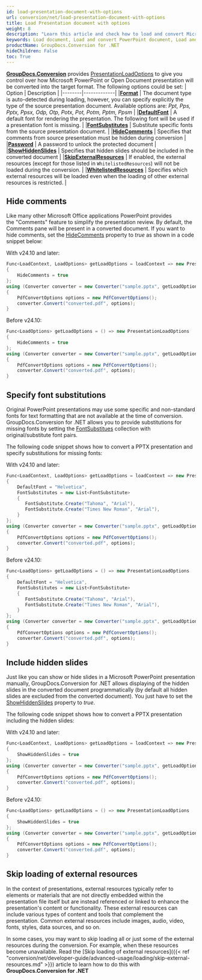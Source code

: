 ```yaml
---
id: load-presentation-document-with-options
url: conversion/net/load-presentation-document-with-options
title: Load Presentation document with options
weight: 8
description: "Learn this article and check how to load and convert Microsoft PowerPoint documents with advanced options using GroupDocs.Conversion for .NET API."
keywords: Load document, Load and convert PowerPoint document, Load and convert PPTX presentation, Load and convert PPT
productName: GroupDocs.Conversion for .NET
hideChildren: False
toc: True
---
```

[**GroupDocs.Conversion**](https://products.groupdocs.com/conversion/net) provides [PresentationLoadOptions](https://reference.groupdocs.com/conversion/net/groupdocs.conversion.options.load/presentationloadoptions) to give you control over how Microsoft PowerPoint or Open Document presentation will be converted into the target format. The following options could be set:
| Option | Description |
|--------|-------------|
|**[Format](https://reference.groupdocs.com/conversion/net/groupdocs.conversion.options.load/presentationloadoptions/format)** | The document type is auto-detected during loading, however, you can specify explicitly the type of the source presentation document. Available options are: *Ppt, Pps, Pptx, Ppsx, Odp, Otp, Potx, Pot, Potm, Pptm, Ppsm* |
|**[DefaultFont](https://reference.groupdocs.com/conversion/net/groupdocs.conversion.options.load/presentationloadoptions/defaultfont)** | A default font for rendering the presentation. The following font will be used if a presentation font is missing. |
|**[FontSubstitutes](https://reference.groupdocs.com/conversion/net/groupdocs.conversion.options.load/presentationloadoptions/fontsubstitutes)** | Substitute specific fonts from the source presentation document. |
|**[HideComments](https://reference.groupdocs.com/conversion/net/groupdocs.conversion.options.load/presentationloadoptions/hidecomments)** | Specifies that comments from source presentation must be hidden during conversion |
|**[Password](https://reference.groupdocs.com/conversion/net/groupdocs.conversion.options.load/presentationloadoptions/password)** | A password to unlock the protected document |
|**[ShowHiddenSlides](https://reference.groupdocs.com/conversion/net/groupdocs.conversion.options.load/presentationloadoptions/showhiddenslides)** | Specifies that hidden slides should be included in the converted document |
|**[SkipExternalResources](https://reference.groupdocs.com/conversion/net/groupdocs.conversion.options.load/presentationloadoptions/skipexternalresources)** |  If enabled, the external resources (except for those listed in `WhitelistedResources`) will not be loaded during the conversion. |
|**[WhitelistedResources](https://reference.groupdocs.com/conversion/net/groupdocs.conversion.options.load/presentationloadoptions/whitelistedresources)** | Specifies which external resources will be loaded even when the loading of other external resources is restricted. |

## Hide comments

Like many other Microsoft Office applications PowerPoint provides the "Comments" feature to simplify the presentation review. By default, the Comments pane will be present in a converted document. If you want to hide comments, set the [HideComments](https://reference.groupdocs.com/conversion/net/groupdocs.conversion.options.load/presentationloadoptions/hidecomments) property to *true* as shown in a code snippet below:

With v24.10 and later:

```csharp
Func<LoadContext, LoadOptions> getLoadOptions = loadContext => new PresentationLoadOptions
{
    HideComments = true
};
using (Converter converter = new Converter("sample.pptx", getLoadOptions))
{
    PdfConvertOptions options = new PdfConvertOptions();
    converter.Convert("converted.pdf", options);
}
```

Before v24.10:

```csharp
Func<LoadOptions> getLoadOptions = () => new PresentationLoadOptions
{
    HideComments = true
};
using (Converter converter = new Converter("sample.pptx", getLoadOptions))
{
    PdfConvertOptions options = new PdfConvertOptions();
    converter.Convert("converted.pdf", options);
}
```

## Specify font substitutions

Original PowerPoint presentations may use some specific and non-standard fonts for text formatting that are not available at the time of conversion. GroupDocs.Conversion for .NET allows you to provide substitutions for missing fonts by setting the [FontSubstitues](https://reference.groupdocs.com/conversion/net/groupdocs.conversion.options.load/presentationloadoptions/fontsubstitutes) collection with original/substitute font pairs.

The following code snippet shows how to convert a PPTX presentation and specify substitutions for missing fonts:

With v24.10 and later:

```csharp
Func<LoadContext, LoadOptions> getLoadOptions = loadContext => new PresentationLoadOptions
{
    DefaultFont = "Helvetica",
    FontSubstitutes = new List<FontSubstitute>
    {
       FontSubstitute.Create("Tahoma", "Arial"),
       FontSubstitute.Create("Times New Roman", "Arial"),
    }
};
using (Converter converter = new Converter("sample.pptx", getLoadOptions))
{
    PdfConvertOptions options = new PdfConvertOptions();
    converter.Convert("converted.pdf", options);
}
```

Before v24.10:

```csharp
Func<LoadOptions> getLoadOptions = () => new PresentationLoadOptions
{
    DefaultFont = "Helvetica",
    FontSubstitutes = new List<FontSubstitute>
    {
       FontSubstitute.Create("Tahoma", "Arial"),
       FontSubstitute.Create("Times New Roman", "Arial"),
    }
};
using (Converter converter = new Converter("sample.pptx", getLoadOptions))
{
    PdfConvertOptions options = new PdfConvertOptions();
    converter.Convert("converted.pdf", options);
}
```

## Include hidden slides

Just like you can show or hide slides in a Microsoft PowerPoint presentation manually, GroupDocs.Conversion for .NET allows displaying of the hidden slides in the converted document programmatically (by default all hidden slides are excluded from the converted document). You just have to set the [ShowHiddenSlides](https://reference.groupdocs.com/conversion/net/groupdocs.conversion.options.load/presentationloadoptions/showhiddenslides) property to *true*.

The following code snippet shows how to convert a PPTX presentation including the hidden slides:

With v24.10 and later:

```csharp
Func<LoadContext, LoadOptions> getLoadOptions = loadContext => new PresentationLoadOptions
{
    ShowHiddenSlides = true
};
using (Converter converter = new Converter("sample.pptx", getLoadOptions))
{
    PdfConvertOptions options = new PdfConvertOptions();
    converter.Convert("converted.pdf", options);
}
```

Before v24.10:

```csharp
Func<LoadOptions> getLoadOptions = () => new PresentationLoadOptions
{
    ShowHiddenSlides = true
};
using (Converter converter = new Converter("sample.pptx", getLoadOptions))
{
    PdfConvertOptions options = new PdfConvertOptions();
    converter.Convert("converted.pdf", options);
}
```

## Skip loading of external resources

In the context of presentations, external resources typically refer to elements or materials that are not directly embedded within the presentation file itself but are instead referenced or linked to enhance the presentation's content or functionality. These external resources can include various types of content and tools that complement the presentation. Common external resources include images, audio, video, fonts, styles, data sources, and so on. 

In some cases, you may want to skip loading all or just some of the external resources during the conversion. For example, when these resources become unavailable. Read the [Skip loading of external resources]({{< ref "conversion/net/developer-guide/advanced-usage/loading/skip-external-resources.md" >}}) article to learn how to do this with **GroupDocs.Conversion for .NET** 